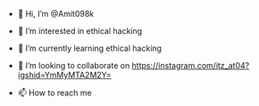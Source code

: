 - 👋 Hi, I’m @Amit098k
- 👀 I’m interested in ethical hacking 
- 🌱 I’m currently learning ethical hacking 
- 💞️ I’m looking to collaborate on https://instagram.com/itz_at04?igshid=YmMyMTA2M2Y=

- 📫 How to reach me 

<!---
Amit098k/Amit098k is a ✨ special ✨ repository because its `README.md` (this file) appears on your GitHub profile.
You can click the Preview link to take a look at your changes.
--->
